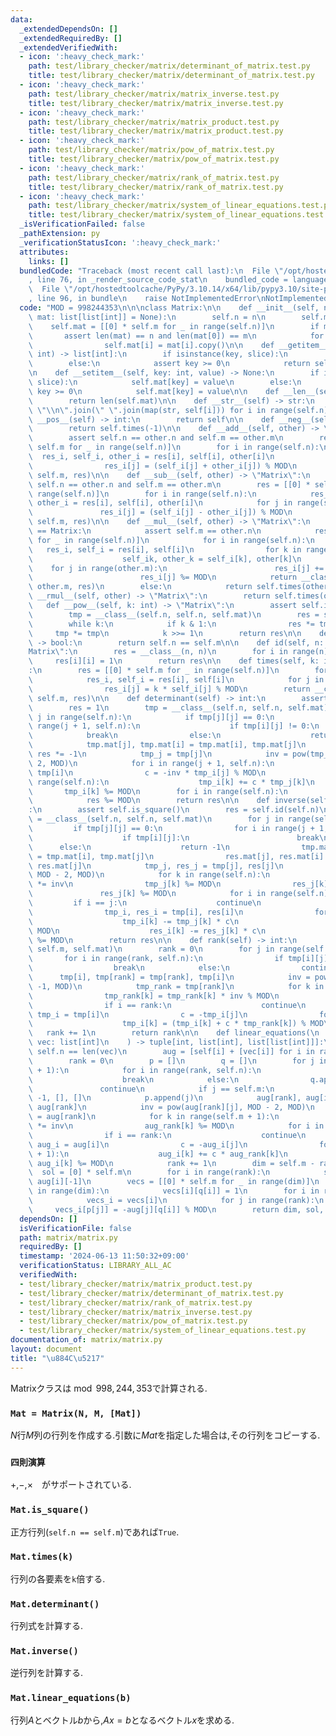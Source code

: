 ```yaml
---
data:
  _extendedDependsOn: []
  _extendedRequiredBy: []
  _extendedVerifiedWith:
  - icon: ':heavy_check_mark:'
    path: test/library_checker/matrix/determinant_of_matrix.test.py
    title: test/library_checker/matrix/determinant_of_matrix.test.py
  - icon: ':heavy_check_mark:'
    path: test/library_checker/matrix/matrix_inverse.test.py
    title: test/library_checker/matrix/matrix_inverse.test.py
  - icon: ':heavy_check_mark:'
    path: test/library_checker/matrix/matrix_product.test.py
    title: test/library_checker/matrix/matrix_product.test.py
  - icon: ':heavy_check_mark:'
    path: test/library_checker/matrix/pow_of_matrix.test.py
    title: test/library_checker/matrix/pow_of_matrix.test.py
  - icon: ':heavy_check_mark:'
    path: test/library_checker/matrix/rank_of_matrix.test.py
    title: test/library_checker/matrix/rank_of_matrix.test.py
  - icon: ':heavy_check_mark:'
    path: test/library_checker/matrix/system_of_linear_equations.test.py
    title: test/library_checker/matrix/system_of_linear_equations.test.py
  _isVerificationFailed: false
  _pathExtension: py
  _verificationStatusIcon: ':heavy_check_mark:'
  attributes:
    links: []
  bundledCode: "Traceback (most recent call last):\n  File \"/opt/hostedtoolcache/PyPy/3.10.14/x64/lib/pypy3.10/site-packages/onlinejudge_verify/documentation/build.py\"\
    , line 76, in _render_source_code_stat\n    bundled_code = language.bundle(\n\
    \  File \"/opt/hostedtoolcache/PyPy/3.10.14/x64/lib/pypy3.10/site-packages/onlinejudge_verify/languages/python.py\"\
    , line 96, in bundle\n    raise NotImplementedError\nNotImplementedError\n"
  code: "MOD = 998244353\n\n\nclass Matrix:\n\n    def __init__(self, n: int, m: int,\
    \ mat: list[list[int]] = None):\n        self.n = n\n        self.m = m\n    \
    \    self.mat = [[0] * self.m for _ in range(self.n)]\n        if mat:\n     \
    \       assert len(mat) == n and len(mat[0]) == m\n            for i in range(self.n):\n\
    \                self.mat[i] = mat[i].copy()\n\n    def __getitem__(self, key:\
    \ int) -> list[int]:\n        if isinstance(key, slice):\n            return self.mat[key]\n\
    \        else:\n            assert key >= 0\n            return self.mat[key]\n\
    \n    def __setitem__(self, key: int, value) -> None:\n        if isinstance(key,\
    \ slice):\n            self.mat[key] = value\n        else:\n            assert\
    \ key >= 0\n            self.mat[key] = value\n\n    def __len__(self) -> int:\n\
    \        return len(self.mat)\n\n    def __str__(self) -> str:\n        return\
    \ \"\\n\".join(\" \".join(map(str, self[i])) for i in range(self.n))\n\n    def\
    \ __pos__(self) -> int:\n        return self\n\n    def __neg__(self) -> int:\n\
    \        return self.times(-1)\n\n    def __add__(self, other) -> \"Matrix\":\n\
    \        assert self.n == other.n and self.m == other.m\n        res = [[0] *\
    \ self.m for _ in range(self.n)]\n        for i in range(self.n):\n          \
    \  res_i, self_i, other_i = res[i], self[i], other[i]\n            for j in range(self.m):\n\
    \                res_i[j] = (self_i[j] + other_i[j]) % MOD\n        return __class__(self.n,\
    \ self.m, res)\n\n    def __sub__(self, other) -> \"Matrix\":\n        assert\
    \ self.n == other.n and self.m == other.m\n        res = [[0] * self.m for _ in\
    \ range(self.n)]\n        for i in range(self.n):\n            res_i, self_i,\
    \ other_i = res[i], self[i], other[i]\n            for j in range(self.m):\n \
    \               res_i[j] = (self_i[j] - other_i[j]) % MOD\n        return __class__(self.n,\
    \ self.m, res)\n\n    def __mul__(self, other) -> \"Matrix\":\n        if other.__class__\
    \ == Matrix:\n            assert self.m == other.n\n            res = [[0] * other.m\
    \ for _ in range(self.n)]\n            for i in range(self.n):\n             \
    \   res_i, self_i = res[i], self[i]\n                for k in range(self.m):\n\
    \                    self_ik, other_k = self_i[k], other[k]\n                \
    \    for j in range(other.m):\n                        res_i[j] += self_ik * other_k[j]\n\
    \                        res_i[j] %= MOD\n            return __class__(self.n,\
    \ other.m, res)\n        else:\n            return self.times(other)\n\n    def\
    \ __rmul__(self, other) -> \"Matrix\":\n        return self.times(other)\n\n \
    \   def __pow__(self, k: int) -> \"Matrix\":\n        assert self.is_square()\n\
    \        tmp = __class__(self.n, self.n, self.mat)\n        res = self.id(self.n)\n\
    \        while k:\n            if k & 1:\n                res *= tmp\n       \
    \     tmp *= tmp\n            k >>= 1\n        return res\n\n    def is_square(self)\
    \ -> bool:\n        return self.n == self.m\n\n    def id(self, n: int) -> \"\
    Matrix\":\n        res = __class__(n, n)\n        for i in range(n):\n       \
    \     res[i][i] = 1\n        return res\n\n    def times(self, k: int) -> \"Matrix\"\
    :\n        res = [[0] * self.m for _ in range(self.n)]\n        for i in range(self.n):\n\
    \            res_i, self_i = res[i], self[i]\n            for j in range(self.m):\n\
    \                res_i[j] = k * self_i[j] % MOD\n        return __class__(self.n,\
    \ self.m, res)\n\n    def determinant(self) -> int:\n        assert self.is_square()\n\
    \        res = 1\n        tmp = __class__(self.n, self.n, self.mat)\n        for\
    \ j in range(self.n):\n            if tmp[j][j] == 0:\n                for i in\
    \ range(j + 1, self.n):\n                    if tmp[i][j] != 0:\n            \
    \            break\n                else:\n                    return 0\n    \
    \            tmp.mat[j], tmp.mat[i] = tmp.mat[i], tmp.mat[j]\n               \
    \ res *= -1\n            tmp_j = tmp[j]\n            inv = pow(tmp_j[j], MOD -\
    \ 2, MOD)\n            for i in range(j + 1, self.n):\n                tmp_i =\
    \ tmp[i]\n                c = -inv * tmp_i[j] % MOD\n                for k in\
    \ range(self.n):\n                    tmp_i[k] += c * tmp_j[k]\n             \
    \       tmp_i[k] %= MOD\n        for i in range(self.n):\n            res *= tmp[i][i]\n\
    \            res %= MOD\n        return res\n\n    def inverse(self) -> \"Matrix\"\
    :\n        assert self.is_square()\n        res = self.id(self.n)\n        tmp\
    \ = __class__(self.n, self.n, self.mat)\n        for j in range(self.n):\n   \
    \         if tmp[j][j] == 0:\n                for i in range(j + 1, self.n):\n\
    \                    if tmp[i][j]:\n                        break\n          \
    \      else:\n                    return -1\n                tmp.mat[j], tmp.mat[i]\
    \ = tmp.mat[i], tmp.mat[j]\n                res.mat[j], res.mat[i] = res.mat[i],\
    \ res.mat[j]\n            tmp_j, res_j = tmp[j], res[j]\n            inv = pow(tmp_j[j],\
    \ MOD - 2, MOD)\n            for k in range(self.n):\n                tmp_j[k]\
    \ *= inv\n                tmp_j[k] %= MOD\n                res_j[k] *= inv\n \
    \               res_j[k] %= MOD\n            for i in range(self.n):\n       \
    \         if i == j:\n                    continue\n                c = tmp[i][j]\n\
    \                tmp_i, res_i = tmp[i], res[i]\n                for k in range(self.n):\n\
    \                    tmp_i[k] -= tmp_j[k] * c\n                    tmp_i[k] %=\
    \ MOD\n                    res_i[k] -= res_j[k] * c\n                    res_i[k]\
    \ %= MOD\n        return res\n\n    def rank(self) -> int:\n        tmp = __class__(self.n,\
    \ self.m, self.mat)\n        rank = 0\n        for j in range(self.m):\n     \
    \       for i in range(rank, self.n):\n                if tmp[i][j] != 0:\n  \
    \                  break\n            else:\n                continue\n      \
    \      tmp[i], tmp[rank] = tmp[rank], tmp[i]\n            inv = pow(tmp[rank][j],\
    \ -1, MOD)\n            tmp_rank = tmp[rank]\n            for k in range(self.m):\n\
    \                tmp_rank[k] = tmp_rank[k] * inv % MOD\n            for i in range(self.n):\n\
    \                if i == rank:\n                    continue\n               \
    \ tmp_i = tmp[i]\n                c = -tmp_i[j]\n                for k in range(self.m):\n\
    \                    tmp_i[k] = (tmp_i[k] + c * tmp_rank[k]) % MOD\n         \
    \   rank += 1\n        return rank\n\n    def linear_equations(\n        self,\
    \ vec: list[int]\n    ) -> tuple[int, list[int], list[list[int]]]:\n        assert\
    \ self.n == len(vec)\n        aug = [self[i] + [vec[i]] for i in range(self.n)]\n\
    \        rank = 0\n        p = []\n        q = []\n        for j in range(self.m\
    \ + 1):\n            for i in range(rank, self.n):\n                if aug[i][j]:\n\
    \                    break\n            else:\n                q.append(j)\n \
    \               continue\n            if j == self.m:\n                return\
    \ -1, [], []\n            p.append(j)\n            aug[rank], aug[i] = aug[i],\
    \ aug[rank]\n            inv = pow(aug[rank][j], MOD - 2, MOD)\n            aug_rank\
    \ = aug[rank]\n            for k in range(self.m + 1):\n                aug_rank[k]\
    \ *= inv\n                aug_rank[k] %= MOD\n            for i in range(self.n):\n\
    \                if i == rank:\n                    continue\n               \
    \ aug_i = aug[i]\n                c = -aug_i[j]\n                for k in range(self.m\
    \ + 1):\n                    aug_i[k] += c * aug_rank[k]\n                   \
    \ aug_i[k] %= MOD\n            rank += 1\n        dim = self.m - rank\n      \
    \  sol = [0] * self.m\n        for i in range(rank):\n            sol[p[i]] =\
    \ aug[i][-1]\n        vecs = [[0] * self.m for _ in range(dim)]\n        for i\
    \ in range(dim):\n            vecs[i][q[i]] = 1\n        for i in range(dim):\n\
    \            vecs_i = vecs[i]\n            for j in range(rank):\n           \
    \     vecs_i[p[j]] = -aug[j][q[i]] % MOD\n        return dim, sol, vecs\n"
  dependsOn: []
  isVerificationFile: false
  path: matrix/matrix.py
  requiredBy: []
  timestamp: '2024-06-13 11:50:32+09:00'
  verificationStatus: LIBRARY_ALL_AC
  verifiedWith:
  - test/library_checker/matrix/matrix_product.test.py
  - test/library_checker/matrix/determinant_of_matrix.test.py
  - test/library_checker/matrix/rank_of_matrix.test.py
  - test/library_checker/matrix/matrix_inverse.test.py
  - test/library_checker/matrix/pow_of_matrix.test.py
  - test/library_checker/matrix/system_of_linear_equations.test.py
documentation_of: matrix/matrix.py
layout: document
title: "\u884C\u5217"
---
```


Matrixクラスは$\bmod{998,244,353}$で計算される.

### `Mat = Matrix(N, M, [Mat])`

$N$行$M$列の行列を作成する.引数に$Mat$を指定した場合は,その行列をコピーする.

### `四則演算`

$+$,$-$,$\times$　がサポートされている.

### `Mat.is_square()`

正方行列(`self.n == self.m`)であれば`True`.

### `Mat.times(k)`

行列の各要素を`k`倍する.

### `Mat.determinant()`

行列式を計算する.

### `Mat.inverse()`

逆行列を計算する.

### `Mat.linear_equations(b)`

行列$A$とベクトル$b$から,$Ax=b$となるベクトル$x$を求める.
